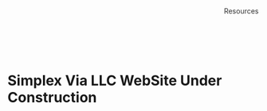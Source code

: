 

<!-- Title Page Section -->
<div class="title-section" style="position: relative; margin: 50px 0; min-height: 200px;">
  <!-- Upper Right Link -->
  <a href="horse.md" class="wiki-link" style="position: absolute; top: 0; right: 0; font-size: 14px; text-decoration: none; color: #333;">Resources</a>
  <!-- Bottom Right Title -->
  <h1 class="api-title" style="position: absolute; bottom: 0; center: 0; margin: 0;">Simplex Via  LLC   WebSite Under Construction</h1>
</div>

